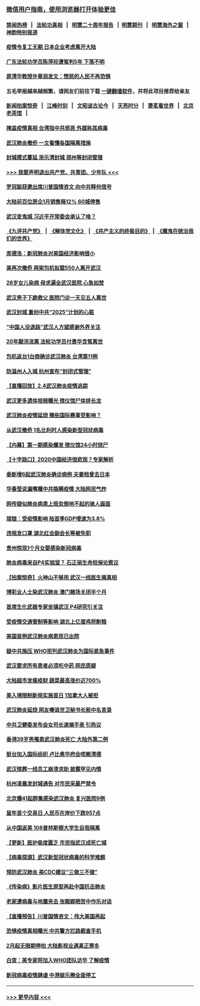 ### [微信用户指南，使用浏览器打开体验更佳](https://github.com/gfw-breaker/banned-news1/blob/master/indexes/wechat-guide.md?t=0)
#### [禁闻热榜](热点新闻.md?t=0)  &nbsp;&nbsp;|&nbsp;&nbsp; [法轮功真相](https://github.com/gfw-breaker/truth/blob/master/README.md?t=0) &nbsp;&nbsp;|&nbsp;&nbsp; [明慧二十周年报告](https://github.com/gfw-breaker/mh-reports/blob/master/README.md?t=0) &nbsp;&nbsp;|&nbsp;&nbsp;[明慧期刊](https://github.com/gfw-breaker/mh-qikan) &nbsp;&nbsp;|&nbsp;&nbsp; [明慧海外之窗](https://github.com/gfw-breaker/mh-news/blob/master/README.md?t=0) &nbsp;&nbsp;|&nbsp;&nbsp; [神韵特别报道](https://github.com/gfw-breaker/mh-news/blob/master/shenyun.md?t=0)
#### [疫情令复工无期  日本企业考虑离开大陆](../pages/nsc413/n11844585.md?t=02050433) 
#### [广东法轮功学员陈萍珍遭冤判5年 下落不明](../pages/nsc413/n11844088.md?t=02050433) 
#### [原清华教授许章润发文：愤怒的人民不再恐惧](../pages/nsc413/n11844347.md?t=02050433) 
#### 五毛举报越来越频繁，请网友们前往下载 [一键翻墙软件](https://github.com/gfw-breaker/ssr-accounts)，并将此项目推荐给亲友
#### [新闻拍案惊奇](https://github.com/gfw-breaker/banned-news1/blob/master/pages/link4.md) &nbsp;&nbsp;|&nbsp;&nbsp; [江峰时刻](https://github.com/gfw-breaker/banned-news1/blob/master/pages/link4.md) &nbsp;&nbsp;|&nbsp;&nbsp; [文昭谈古论今](https://github.com/gfw-breaker/banned-news1/blob/master/pages/link4.md) &nbsp;&nbsp;|&nbsp;&nbsp; [天亮时分](https://github.com/gfw-breaker/banned-news1/blob/master/pages/link4.md) &nbsp;&nbsp;|&nbsp;&nbsp; [萧茗看世界](https://github.com/gfw-breaker/banned-news1/blob/master/pages/link4.md) &nbsp;&nbsp;|&nbsp;&nbsp; [北京老茶馆](https://github.com/gfw-breaker/banned-news1/blob/master/pages/link4.md) &nbsp;&nbsp;|&nbsp;&nbsp; 
#### [掩盖疫情真相 台湾指中共邪恶 外媒称其病毒](../pages/nsc413/n11844401.md?t=02050433) 
#### [武汉肺炎撤侨 一文看懂各国隔离措施](../pages/nsc413/n11844216.md?t=02050433) 
#### [封城模式蔓延 浙乐清封城 郑州等封闭管理](../pages/nsc413/n11844464.md?t=02050433) 
#### [>>> 我要声明退出共产党、共青团、少年队 <<<](https://github.com/begood0513/goodnews/blob/master/quit/letter.md) 
#### [罗冠聪获邀出席川普国情咨文 向中共释何信号](../pages/nsc413/n11844355.md?t=02050433) 
#### [大陆前百位房企1月销售降12% 60城停售](../pages/nsc413/n11844398.md?t=02050433) 
#### [武汉变鬼城 习近平开常委会承认了啥？](../pages/nsc413/n11844218.md?t=02050433) 
#### [《九评共产党》](https://github.com/begood0513/9ping.md/blob/master/README.md) &nbsp;|&nbsp; [《解体党文化》](../../../../jtdwh.md/blob/master/README.md)  &nbsp;|&nbsp; [《共产主义的终极目的》](../../../../gczydzjmd.md/blob/master/README.md) &nbsp;|&nbsp; [《魔鬼在统治我们的世界》](../../../../mgztzwmdsj.md/blob/master/README.md) 
#### [库德洛：新冠肺炎对美国经济影响很小](../pages/nsc413/n11844418.md?t=02050433) 
#### [美再次撤侨 两架包机拟载550人离开武汉](../pages/nsc413/n11844407.md?t=02050433) 
#### [28岁女儿染病 母求遍全武汉医院 心急如焚](../pages/nsc413/n11844302.md?t=02050433) 
#### [武汉男子下跪救父 医院门诊一天见五人离世](../pages/nsc413/n11844073.md?t=02050433) 
#### [武汉封城 重创中共“2025”计划的心脏](../pages/nsc413/n11843972.md?t=02050433) 
#### [“中国人没退路”武汉人方斌感谢外界关注](../pages/nsc413/n11843517.md?t=02050433) 
#### [20年颠沛流离 法轮功学员付景华含冤离世](../pages/nsc413/n11841986.md?t=02050433) 
#### [包机返台1台商确诊武汉肺炎 台湾第11例](../pages/nsc413/n11844182.md?t=02050433) 
#### [防温州人入城 杭州宣布“封闭式管理”](../pages/nsc413/n11844139.md?t=02050433) 
#### [【直播回放】2.4武汉肺炎疫情追踪](../pages/nsc413/n11844032.md?t=02050433) 
#### [武汉更多遗体视频曝光 殡仪馆尸体排长龙](../pages/nsc413/n11844057.md?t=02050433) 
#### [武汉肺炎疫情延烧 哪些国际赛事受影响？](../pages/nsc413/n11843958.md?t=02050433) 
#### [从武汉撤侨 1名比利时人感染新型冠状病毒](../pages/nsc413/n11843977.md?t=02050433) 
#### [【内幕】第一期感染爆发 殡仪馆24小时烧尸](../pages/nsc413/n11843944.md?t=02050433) 
#### [【十字路口】2020中国经济很悲观？专家解析](../pages/nsc413/n11842696.md?t=02050433) 
#### [泰新增6起武汉肺炎确诊病例 夫妻档曾去日本](../pages/nsc413/n11843900.md?t=02050433) 
#### [华春莹说漏嘴曝中共隐瞒疫情 大陆网民气炸](../pages/nsc413/n11843863.md?t=02050433) 
#### [网传疑似肺炎病患上班忽倒地不起的骇人画面](../pages/nsc413/n11843789.md?t=02050433) 
#### [瑞银：受疫情影响 陆首季GDP增速为3.8%](../pages/nsc413/n11843264.md?t=02050433) 
#### [违规发口罩 湖北红会副会长等被免职](../pages/nsc413/n11843531.md?t=02050433) 
#### [贵州惊现1个月女婴感染新冠病毒](../pages/nsc413/n11843443.md?t=02050433) 
#### [肺炎病毒来自P4实验室？ 石正丽生命担保论惹议](../pages/nsc413/n11842936.md?t=02050433) 
#### [【拍案惊奇】火神山不够用 武汉一线医生揭真相](../pages/nsc413/n11842682.md?t=02050433) 
#### [博彩业人士染武汉肺炎 澳门赌场关闭半个月](../pages/nsc413/n11843607.md?t=02050433) 
#### [首席生化武器专家坐镇武汉 P4研究引关注](../pages/nsc413/n11842412.md?t=02050433) 
#### [受疫情交通管制等影响 湖北上亿蛋鸡将断粮](../pages/nsc413/n11843243.md?t=02050433) 
#### [美国首例武汉肺炎病患现已出院](../pages/nsc413/n11842740.md?t=02050433) 
#### [疑中共施压 WHO拒列武汉肺炎为国际紧急事件](../pages/nsc413/n11843031.md?t=02050433) 
#### [武汉要求所有患者必须吃中药 网民质疑](../pages/nsc413/n11842894.md?t=02050433) 
#### [大陆超市发瘟疫财 蔬菜最高涨价近700%](../pages/nsc413/n11842780.md?t=02050433) 
#### [美入境限制新规实施首日 1加拿大人被拒](../pages/nsc413/n11843058.md?t=02050433) 
#### [武汉肺炎延烧 网友嘲讽世卫秘书长挺中名言录](../pages/nsc413/n11843056.md?t=02050433) 
#### [中共卫健委发布会女司长速摘手表 引热议](../pages/nsc413/n11843116.md?t=02050433) 
#### [香港39岁男罹患武汉肺炎死亡 大陆外第二例](../pages/nsc413/n11843026.md?t=02050433) 
#### [挺台加入国际组织 卢比奥华府会唔赖清德](../pages/nsc413/n11843023.md?t=02050433) 
#### [武汉殡葬一线员工崩溃求助 披露罕见内情](../pages/nsc413/n11842482.md?t=02050433) 
#### [杭州凌晨发封城通告 对市民采最严禁令](../pages/nsc413/n11842758.md?t=02050433) 
#### [北京爆41起群集感染武汉肺炎 复兴医院9例](../pages/nsc413/n11841955.md?t=02050433) 
#### [鼠年首个交易日 人民币在岸价下跌957点](../pages/nsc413/n11842681.md?t=02050433) 
#### [从中国返美 108普林斯顿大学生自我隔离](../pages/nsc413/n11842714.md?t=02050433) 
#### [【更新】医护极度匮乏 市民指武汉成死亡城](../pages/nsc413/n11801312.md?t=02050433) 
#### [【病毒探源】武汉新型冠状病毒的科学难题](../pages/nsc413/n11842176.md?t=02050433) 
#### [预防武汉肺炎 美CDC建议“三做三不做”](../pages/nsc413/n11842700.md?t=02050433) 
#### [《传染病》影片医生原型再赴中国抗击肺炎](../pages/nsc413/n11842626.md?t=02050433) 
#### [老家遭病毒与地震夹击 张靓颖晒苦中作乐对话](../pages/nsc413/n11842054.md?t=02050433) 
#### [【直播预告】川普国情咨文：伟大美国再起](../pages/nsc413/n11842079.md?t=02050433) 
#### [恐惧疫情真相曝光 中共警方拦路截查手机](../pages/nsc413/n11842396.md?t=02050433) 
#### [2月起无限期停拍 大陆影视业遇真正寒冬](../pages/nsc413/n11842344.md?t=02050433) 
#### [白宫：美专家将加入WHO团队访华 了解疫情](../pages/nsc413/n11842198.md?t=02050433) 
#### [新冠病毒疫情肆虐 中港娱乐圈全面停工](../pages/nsc413/n11842193.md?t=02050433) 

----
#### [ >>> 更早内容 <<< ](../indexes/nsc413-earlier.md)
